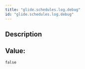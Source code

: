 ```yaml
---
title: "glide.schedules.log.debug"
id: "glide.schedules.log.debug"
---
```

## Description



## Value: 
```
false
```